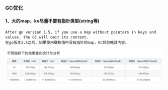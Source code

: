 



### GC优化

#### 1、大的map，kv尽量不要有指针类型(string等)

```
After go version 1.5, if you use a map without pointers in keys and values, the GC will omit its content.
在go版本1.5之后，如果使用键和值中没有指针的map，GC将忽略其内容。
```

![WX20220718-154218@2x](go-gc.assets/WX20220718-154218@2x.png)

